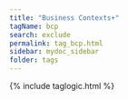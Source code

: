 ```yaml
---
title: "Business Contexts+"
tagName: bcp
search: exclude
permalink: tag_bcp.html
sidebar: mydoc_sidebar
folder: tags
---
```

{% include taglogic.html %}

